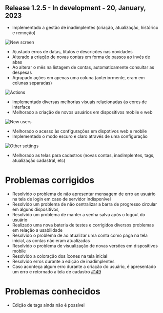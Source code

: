 ## Release 1.2.5 - In development - 20, January, 2023

- Implementado a gestão de inadimplentes (criação, atualização, histórico e remoção)

![New screen](/assets/md/img_1.2.5/defaulters.png)

- Ajustado erros de datas, títulos e descrições nas novidades
- Alterado a criação de novas contas em forma de passos ao invés de abas
- Ao alterar o mês na listagem de contas, automaticamente consultar as despesas
- Agrupado ações em apenas uma coluna (anteriormente, eram em colunas separadas)

![Actions](/assets/md/img_1.2.5/actions.png)

- Implementado diversas melhorias visuais relacionadas às cores de interface
- Melhorado a criação de novos usuários em dispositivos mobile e web

![New users](/assets/md/img_1.2.5/new_user.png)

- Melhorado o acesso às configurações em dispotivos web e mobile
- Implementado o modo escuro e claro através de uma configuração

![Other settings](/assets/md/img_1.2.5/other_settings.png)

- Melhorado as telas para cadastros (novas contas, inadimplentes, tags, atualização cadastral, etc)

# Problemas corrigidos

- Resolvido o problema de não apresentar mensagem de erro ao usuário na tela de login em caso de servidor indisponível
- Resolvido um problema de não centralizar a barra de progresso circular em alguns dispositivos,
- Resolvido um problema de manter a senha salva após o logout do usuário
- Realizado uma nova bateria de testes e corrigidos diversos problemas em relação a usabilidade
- Resolvido o problema de ao atualizar uma conta como paga na tela inicial, as contas não eram atualizadas
- Resolvido o problema de visualização de novas versões em dispositivos mobile
- Resolvido a coloração dos ícones na tela inicial
- Resolvido erros durante a edição de inadimplentes
- Caso aconteça algum erro durante a criação do usuário, é apresentado um erro e retornado a tela de cadastro [#149](https://github.com/BIEMAX/financial-manager-app/issues/149)

# Problemas conhecidos

- Edição de tags ainda não é possível